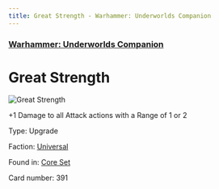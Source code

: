```yaml
---
title: Great Strength - Warhammer: Underworlds Companion
---
```


### [Warhammer: Underworlds Companion](https://guidokessels.github.io/wh-underworlds)

  

# Great Strength

![Great Strength](https://warhammerunderworlds.com/wp-content/uploads/sites/6/2017/12/391_ENG-Great-Strength.png)

+1 Damage to all Attack actions with a Range of 1 or 2

Type: Upgrade

Faction: [Universal](https://guidokessels.github.io/wh-underworlds/factions/universal)

Found in: [Core Set](https://guidokessels.github.io/wh-underworlds/locations/core-set)

Card number: 391
